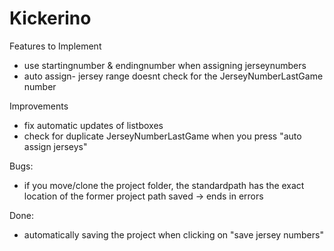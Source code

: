 # Kickerino


Features to Implement
+ use startingnumber & endingnumber when assigning jerseynumbers
+ auto assign- jersey range doesnt check for the JerseyNumberLastGame number

Improvements
+ fix automatic updates of listboxes
+ check for duplicate JerseyNumberLastGame when you press "auto assign jerseys"

Bugs:
+ if you move/clone the project folder, the standardpath has the exact location of the former project path saved -> ends in errors

Done:
+ automatically saving the project when clicking on "save jersey numbers"
